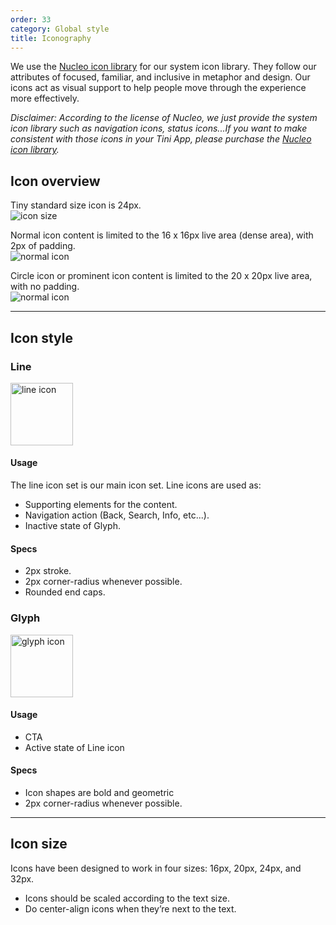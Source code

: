 ```yaml
---
order: 33
category: Global style
title: Iconography
---
```


We use the [Nucleo icon library](https://nucleoapp.com/) for our system icon library. They follow our attributes of focused, familiar, and inclusive in metaphor and design. Our icons act as visual support to help people move through the experience more effectively.

_Disclaimer: According to the license of Nucleo, we just provide the system icon library such as navigation icons, status icons...If you want to make consistent with those icons in your Tini App, please purchase the [Nucleo icon library](https://nucleoapp.com/)._

## Icon overview

Tiny standard size icon is 24px. <br />
<img className="img-basic" src="https://salt.tikicdn.com/ts/social/8d/a2/30/cdcaf1f36812d29caf0c1387b77d6029.png" alt="icon size" />

Normal icon content is limited to the 16 x 16px live area (dense area), with 2px of padding. <br />
<img className="img-basic" src="https://salt.tikicdn.com/ts/social/a4/9a/af/61dc1ff3e7cce3008fb357794b9cb279.png" alt="normal icon" />

Circle icon or prominent icon content is limited to the 20 x 20px live area, with no padding. <br />
<img className="img-basic" src="https://salt.tikicdn.com/ts/social/6e/cd/0a/65e110e4a4a2646b75f2c264ff477ed4.png" alt="normal icon" />


---


## Icon style

### Line

<img className="img-basic" src="https://salt.tikicdn.com/ts/social/9b/1b/79/2b4de89a0e44b329bcb6b81836a976f9.png" alt="line icon" width="100px"/>

#### Usage

The line icon set is our main icon set. Line icons are used as:

- Supporting elements for the content.
- Navigation action (Back, Search, Info, etc...).
- Inactive state of Glyph.

#### Specs

- 2px stroke.
- 2px corner-radius whenever possible.
- Rounded end caps.

### Glyph

<img className="img-basic" src="https://salt.tikicdn.com/ts/social/ec/9c/42/7bd49b1602da727010533c372517d6e8.png" alt="glyph icon" width="100px"/>

#### Usage

- CTA
- Active state of Line icon

#### Specs

- Icon shapes are bold and geometric
- 2px corner-radius whenever possible.

---

## Icon size

Icons have been designed to work in four sizes: 16px, 20px, 24px, and 32px.

- Icons should be scaled according to the text size.
- Do center-align icons when they’re next to the text.
